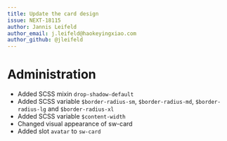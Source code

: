 ```yaml
---
title: Update the card design
issue: NEXT-18115
author: Jannis Leifeld
author_email: j.leifeld@haokeyingxiao.com
author_github: @jleifeld
---
```

# Administration
* Added SCSS mixin `drop-shadow-default`
* Added SCSS variable `$border-radius-sm`, `$border-radius-md`, `$border-radius-lg` and `$border-radius-xl`
* Added SCSS variable `$content-width`
* Changed visual appearance of sw-card
* Added slot `avatar` to `sw-card`
